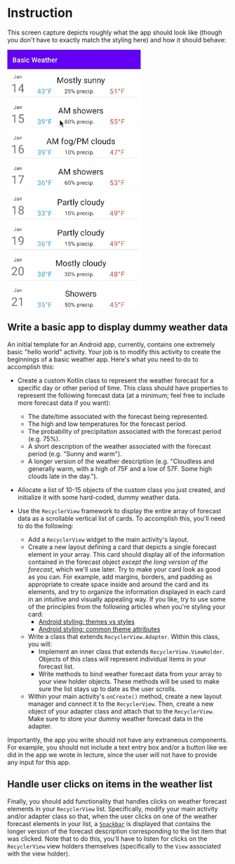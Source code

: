 # Instruction

This screen capture depicts roughly what the app should look like (though you don't have to exactly match the styling here) and how it should behave:

![Screen capture of working app](screencap.gif)

## Write a basic app to display dummy weather data

An initial template for an Android app, currently, contains one extremely basic "hello world" activity.  Your job is to modify this activity to create the beginnings of a basic weather app.  Here's what you need to do to accomplish this:

  * Create a custom Kotlin class to represent the weather forecast for a specific day or other period of time.  This class should have properties to represent the following forecast data (at a minimum; feel free to include more forecast data if you want):
    * The date/time associated with the forecast being represented.
    * The high and low temperatures for the forecast period.
    * The probability of precipitation associated with the forecast period (e.g. 75%).
    * A short description of the weather associated with the forecast period (e.g. "Sunny and warm").
    * A longer version of the weather description (e.g. "Cloudless and generally warm, with a high of 75F and a low of 57F.  Some high clouds late in the day.").

  * Allocate a list of 10-15 objects of the custom class you just created, and initialize it with some hard-coded, dummy weather data.

  * Use the `RecyclerView` framework to display the entire array of forecast data as a scrollable vertical list of cards.  To accomplish this, you'll need to do the following:
    * Add a `RecyclerView` widget to the main activity's layout.
    * Create a new layout defining a card that depicts a single forecast element in your array.  This card should display all of the information contained in the forecast object *except the long version of the forecast*, which we'll use later.  Try to make your card look as good as you can.  For example, add margins, borders, and padding as appropriate to create space inside and around the card and its elements, and try to organize the information displayed in each card in an intuitive and visually appealing way.  If you like, try to use some of the principles from the following articles when you're styling your card:
      * [Android styling: themes vs styles](https://medium.com/androiddevelopers/android-styling-themes-vs-styles-ebe05f917578)
      * [Android styling: common theme attributes](https://medium.com/androiddevelopers/android-styling-common-theme-attributes-8f7c50c9eaba)
    * Write a class that extends `RecyclerView.Adapter`.  Within this class, you will:
      * Implement an inner class that extends `RecyclerView.ViewHolder`.  Objects of this class will represent individual items in your forecast list.
      * Write methods to bind weather forecast data from your array to your view holder objects.  These methods will be used to make sure the list stays up to date as the user scrolls.
    * Within your main activity's `onCreate()` method, create a new layout manager and connect it to the `RecyclerView`.  Then, create a new object of your adapter class and attach that to the `RecyclerView`.  Make sure to store your dummy weather forecast data in the adapter.

  Importantly, the app you write should not have any extraneous components.  For example, you should not include a text entry box and/or a button like we did in the app we wrote in lecture, since the user will not have to provide any input for this app.

## Handle user clicks on items in the weather list

Finally, you should add functionality that handles clicks on weather forecast elements in your `RecyclerView` list.  Specifically, modify your main activity and/or adapter class so that, when the user clicks on one of the weather forecast elements in your list, a [`Snackbar`](https://developer.android.com/training/snackbar) is displayed that contains the longer version of the forecast description corresponding to the list item that was clicked.  Note that to do this, you'll have to listen for clicks on the `RecyclerView` view holders themselves (specifically to the `View` associated with the view holder).

